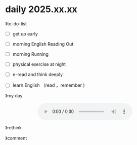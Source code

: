 # daily 2025.xx.xx



》to-do-list

- [ ] get up early

- [ ] morning English Reading Out
- [ ] morning Running
- [ ] physical exercise at night
- [ ] e-read and think deeply
- [ ] learn English （read ，remember )





》my day

<div style="display: flex; justify-content: center; align-items: center;  margin: 0;">
    <audio controls style="outline: none;">
        <source src="./asset/2025.m4a" type="audio/mpeg">
        Your browser does not support the audio element.
    </audio>
</div>


》rethink



》comment

<div>
        <link rel="stylesheet" href="https://cdn.jsdelivr.net/npm/gitalk@1/dist/gitalk.css">
        <script src="https://cdn.jsdelivr.net/npm/gitalk@1/dist/gitalk.min.js"></script>
        <div id="gitalk-container"></div>
        <script type="text/javascript">
          var title = location.pathname.substr(0, 50);
          var gitalk = new Gitalk({
            clientID: 'Ov23lidaXQyTFfXqiRUe',
            clientSecret: '3d86cf80e14a18dd4541c1a50ef0806354f1cd0a',
            repo: '2025-year',
            owner: 'redqx',
            admin: ['redqx'],
            id: title,
            distractionFreeMode: false 
          });
          gitalk.render('gitalk-container');
        </script>
</div>
